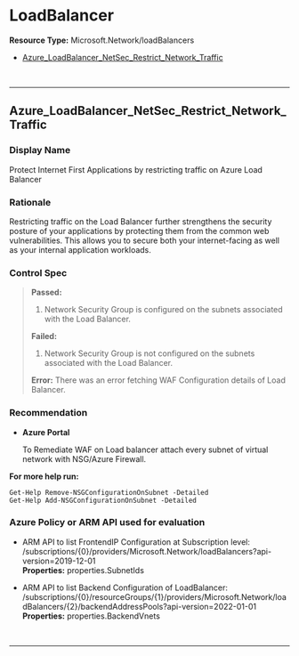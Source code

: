 # LoadBalancer

**Resource Type:** Microsoft.Network/loadBalancers 

<!-- TOC depthfrom:2 depthto:2 -->

- [Azure_LoadBalancer_NetSec_Restrict_Network_Traffic](#Azure_LoadBalancer_NetSec_Restrict_Network_Traffic)

<!-- /TOC -->
<br/>

___ 

## Azure_LoadBalancer_NetSec_Restrict_Network_Traffic 

### Display Name 
Protect Internet First Applications by restricting traffic on Azure Load Balancer

### Rationale 
Restricting traffic on the Load Balancer further strengthens the security posture of your applications by protecting them from the common web vulnerabilities. This allows you to secure both your internet-facing as well as your internal application workloads.

### Control Spec 

> **Passed:** 
>1. Network Security Group is configured on the subnets associated with the Load Balancer.
> 
> **Failed:** 
>
>1. Network Security Group is not configured on the subnets associated with the Load Balancer.
> 
> **Error:** 
>There was an error fetching WAF Configuration details of Load Balancer.
 
### Recommendation
- **Azure Portal** 

	 To Remediate WAF on Load balancer attach every subnet of virtual network with NSG/Azure Firewall.


 **For more help run:**

	Get-Help Remove-NSGConfigurationOnSubnet -Detailed
	Get-Help Add-NSGConfigurationOnSubnet -Detailed 

### Azure Policy or ARM API used for evaluation 

- ARM API to list FrontendIP Configuration at Subscription level: /subscriptions/{0}/providers/Microsoft.Network/loadBalancers?api-version=2019-12-01<br />
**Properties:** properties.SubnetIds <br />

- ARM API to list Backend Configuration of LoadBalancer: /subscriptions/{0}/resourceGroups/{1}/providers/Microsoft.Network/loadBalancers/{2}/backendAddressPools?api-version=2022-01-01 <br />
**Properties:** properties.BackendVnets<br />

<br />

___ 

